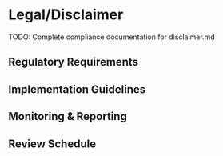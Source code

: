 # Legal/Disclaimer

TODO: Complete compliance documentation for disclaimer.md

## Regulatory Requirements

## Implementation Guidelines

## Monitoring & Reporting

## Review Schedule
